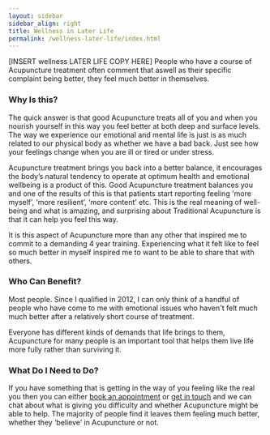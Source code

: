 ```yaml
---
layout: sidebar
sidebar_align: right
title: Wellness in Later Life
permalink: /wellness-later-life/index.html
---
```


[INSERT wellness LATER LIFE COPY HERE]
People who have a course of Acupuncture treatment  often comment that aswell as their specific complaint being better, they feel much better in themselves.

### Why Is this?
The quick answer is that good Acupuncture treats all of you and when you nourish yourself in this way you feel better at both deep and surface levels. The way we experience our emotional and mental life is just is as much related to our physical body as whether we have a bad back. Just see how your feelings change when you are ill or tired or under stress.

Acupuncture treatment brings you back into a better balance, it encourages the body’s natural tendency to operate at optimum health and emotional wellbeing is a product of this. Good Acupuncture treatment balances you and one of the results of this is that patients start reporting feeling 'more myself’, ‘more resilient’, ‘more content’ etc. This is the real meaning of well-being and what is amazing, and surprising about Traditional Acupuncture is that it can help you feel this way.

It is this aspect of Acupuncture more than any other that inspired me to commit to a demanding 4 year training.  Experiencing what it felt like to feel so much better in myself inspired me to want to be able to share that with others.


### Who Can Benefit?
Most people. Since I qualified in 2012, I can only think of a handful of people who have come to me with emotional issues who haven't felt much much better after a relatively short course of treatment.

Everyone has different kinds of demands that life brings to them, Acupuncture for many people is an important tool that helps them live life more fully rather than surviving it.

### What Do I Need to Do?
If you have something that is getting in the way of you feeling like the real you then you can either [book an appointment](/how-to-book.html) or [get in touch](#contact-trigger) and we can chat about what is giving you difficulty and whether Acupuncture might be able to help. The majority of people find it leaves them feeling much better, whether they ‘believe’ in Acupuncture or not.